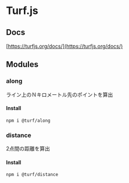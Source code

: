 # Turf.js

## Docs
[https://turfjs.org/docs/](https://turfjs.org/docs/)

## Modules

### along
ライン上のＮキロメートル先のポイントを算出

#### Install
```
npm i @turf/along
```

### distance
2点間の距離を算出

#### Install
```
npm i @turf/distance
```

